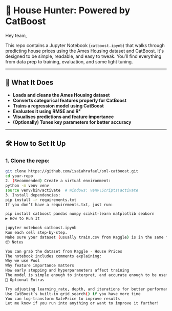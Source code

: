 # 🏡 House Hunter: Powered by CatBoost

Hey team,

This repo contains a Jupyter Notebook (`catboost.ipynb`) that walks through predicting house prices using the Ames Housing dataset and CatBoost. It's designed to be simple, readable, and easy to tweak. You’ll find everything from data prep to training, evaluation, and some light tuning.

---

## 🚀 What It Does

- **Loads and cleans the Ames Housing dataset**
- **Converts categorical features properly for CatBoost**
- **Trains a regression model using CatBoost**
- **Evaluates it using RMSE and R²**
- **Visualises predictions and feature importance**
- **(Optionally) Tunes key parameters for better accuracy**

---

## 🛠 How to Set It Up

### 1. Clone the repo:
```bash
git clone https://github.com/isaiahrafael/sml-catboost.git
cd your-repo
2. (Recommended) Create a virtual environment:
python -m venv venv
source venv/bin/activate  # Windows: venv\Scripts\activate
3. Install dependencies:
pip install -r requirements.txt
If you don’t have a requirements.txt, just run:

pip install catboost pandas numpy scikit-learn matplotlib seaborn
▶️ How to Run It

jupyter notebook catboost.ipynb
Run each cell step-by-step.
Make sure your dataset (usually train.csv from Kaggle) is in the same folder.
📦 Notes

You can grab the dataset from Kaggle - House Prices
The notebook includes comments explaining:
Why we use Pool
Why feature importance matters
How early stopping and hyperparameters affect training
The model is simple enough to interpret, and accurate enough to be useful
🧪 Optional Extras

Try adjusting learning_rate, depth, and iterations for better performance
Use CatBoost’s built-in grid_search() if you have more time
You can log-transform SalePrice to improve results
Let me know if you run into anything or want to improve it further!